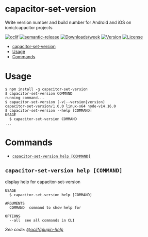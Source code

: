# capacitor-set-version

Write version number and build number for Android and iOS on ionic/capacitor projects

[![oclif](https://img.shields.io/badge/cli-oclif-brightgreen.svg)](https://oclif.io)
[![semantic-release](https://img.shields.io/badge/%20%20%F0%9F%93%A6%F0%9F%9A%80-semantic--release-e10079.svg)](https://github.com/semantic-release/semantic-release)
[![Downloads/week](https://img.shields.io/npm/dw/capacitor-set-version.svg)](https://npmjs.org/package/capacitor-set-version)
[![Version](https://img.shields.io/npm/v/capacitor-set-version.svg)](https://npmjs.org/package/capacitor-set-version)
[![License](https://img.shields.io/npm/l/capacitor-set-version.svg)](https://github.com/DKrepsky/capacitor-set-version/blob/master/package.json)

<!-- toc -->
* [capacitor-set-version](#capacitor-set-version)
* [Usage](#usage)
* [Commands](#commands)
<!-- tocstop -->

# Usage

<!-- usage -->
```sh-session
$ npm install -g capacitor-set-version
$ capacitor-set-version COMMAND
running command...
$ capacitor-set-version (-v|--version|version)
capacitor-set-version/1.0.0 linux-x64 node-v14.16.0
$ capacitor-set-version --help [COMMAND]
USAGE
  $ capacitor-set-version COMMAND
...
```
<!-- usagestop -->

# Commands

<!-- commands -->
* [`capacitor-set-version help [COMMAND]`](#capacitor-set-version-help-command)

## `capacitor-set-version help [COMMAND]`

display help for capacitor-set-version

```
USAGE
  $ capacitor-set-version help [COMMAND]

ARGUMENTS
  COMMAND  command to show help for

OPTIONS
  --all  see all commands in CLI
```

_See code: [@oclif/plugin-help](https://github.com/oclif/plugin-help/blob/v3.2.2/src/commands/help.ts)_
<!-- commandsstop -->
